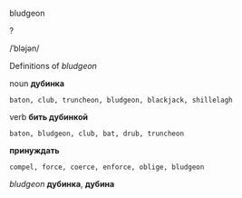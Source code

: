 bludgeon

?

/ˈbləjən/

Definitions of _bludgeon_

noun
**дубинка**

    baton, club, truncheon, bludgeon, blackjack, shillelagh

verb
**бить дубинкой**

    baton, bludgeon, club, bat, drub, truncheon
**принуждать**

    compel, force, coerce, enforce, oblige, bludgeon

_bludgeon_
**дубинка**, **дубина**
